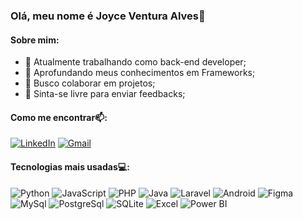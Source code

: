 ### Olá, meu nome é Joyce Ventura Alves👋
#### Sobre mim:

- 🔭 Atualmente trabalhando como back-end developer;
- 🌱 Aprofundando meus conhecimentos em Frameworks;
- 👯 Busco colaborar em projetos;
- 🤔 Sinta-se livre para enviar feedbacks; 

#### Como me encontrar📫:   
  
[![LinkedIn](https://img.shields.io/badge/LinkedIn-0077B5?style=for-the-badge&logo=linkedin&logoColor=white)](https://www.linkedin.com/in/joyce-ventura-1a0906189/)
[![Gmail](https://img.shields.io/badge/Gmail-D14836?style=for-the-badge&logo=gmail&logoColor=white)](https://mail.google.com/mail/?view=cm&fs=1&to=joyceventuraalves.contato@gmail.com)

#### Tecnologias mais usadas💻: 
  
![Python](https://img.shields.io/badge/Python-3776AB.svg?style=for-the-badge&logo=Python&logoColor=white)
![JavaScript](https://img.shields.io/badge/javascript-%23323330.svg?style=for-the-badge&logo=javascript&logoColor=%23F7DF1E)
![PHP](https://img.shields.io/badge/php-%23777BB4.svg?style=for-the-badge&logo=php&logoColor=white)
![Java](https://img.shields.io/badge/Java-ED8B00?style=for-the-badge&logo=openjdk&logoColor=white)
![Laravel](https://img.shields.io/badge/laravel-%23FF2D20.svg?style=for-the-badge&logo=laravel&logoColor=white)
![Android](https://img.shields.io/badge/Android-3DDC84?style=for-the-badge&logo=android&logoColor=white)
![Figma](https://img.shields.io/badge/figma-%23F24E1E.svg?style=for-the-badge&logo=figma&logoColor=white)
![MySql](https://img.shields.io/badge/MySQL-4479A1.svg?style=for-the-badge&logo=MySQL&logoColor=white)
![PostgreSql](https://img.shields.io/badge/PostgreSQL-4169E1.svg?style=for-the-badge&logo=PostgreSQL&logoColor=white)
![SQLite](https://img.shields.io/badge/SQLite-07405E?style=for-the-badge&logo=sqlite&logoColor=white)
![Excel](https://img.shields.io/badge/Microsoft%20Excel-217346.svg?style=for-the-badge&logo=Microsoft-Excel&logoColor=white)
![Power BI](https://img.shields.io/badge/Power%20BI-F2C811.svg?style=for-the-badge&logo=Power-BI&logoColor=black)



